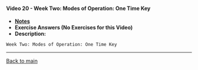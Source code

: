 #### Video 20 - Week Two: Modes of Operation: One Time Key

- **[Notes](notes.md)**
- **Exercise Answers (No Exercises for this Video)**
- **Description:**

```
Week Two: Modes of Operation: One Time Key
```

---
 
[Back to main](https://github.com/rot0xd/Coursera/blob/master/Cryptography/I/README.md)

